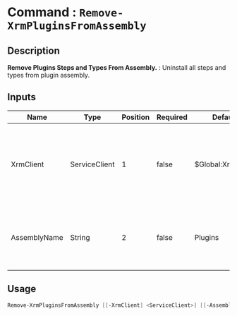 # Command : `Remove-XrmPluginsFromAssembly` 

## Description

**Remove Plugins Steps and Types From Assembly.** : Uninstall all steps and types from plugin assembly.

## Inputs

Name|Type|Position|Required|Default|Description
----|----|--------|--------|-------|-----------
XrmClient|ServiceClient|1|false|$Global:XrmClient|Xrm connector initialized to target instance. Use latest one by default. (Dataverse ServiceClient)
AssemblyName|String|2|false|Plugins|Name of assembly where plugin will be removed. (Default : Plugins)


## Usage

```Powershell 
Remove-XrmPluginsFromAssembly [[-XrmClient] <ServiceClient>] [[-AssemblyName] <String>] [<CommonParameters>]
``` 


